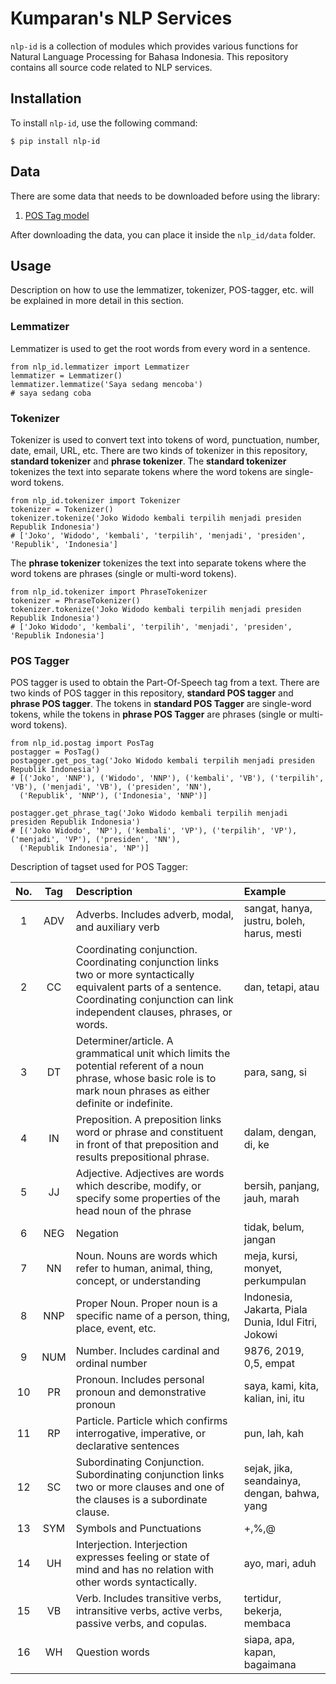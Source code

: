 # Kumparan's NLP Services

`nlp-id` is a collection of modules which provides various functions for Natural Language Processing for Bahasa Indonesia. This repository contains all source code related to NLP services.

## Installation

To install `nlp-id`, use the following command:

    $ pip install nlp-id 
    
## Data

There are some data that needs to be downloaded before using the library:
1. [POS Tag model](https://storage.cloud.google.com/kumparan-public-bucket/nlp-id/postagger.pkl)

After downloading the data, you can place it inside the `nlp_id/data` folder.

## Usage

Description on how to use the lemmatizer, tokenizer, POS-tagger, etc. will be explained in more detail in this section.

### Lemmatizer

Lemmatizer is used to get the root words from every word in a sentence.

    from nlp_id.lemmatizer import Lemmatizer 
    lemmatizer = Lemmatizer() 
    lemmatizer.lemmatize('Saya sedang mencoba') 
    # saya sedang coba 
    
### Tokenizer

Tokenizer is used to convert text into tokens of word, punctuation, number, date, email, URL, etc. 
There are two kinds of tokenizer in this repository, **standard tokenizer** and **phrase tokenizer**. 
The **standard tokenizer** tokenizes the text into separate tokens where the word tokens are single-word tokens.

    from nlp_id.tokenizer import Tokenizer 
    tokenizer = Tokenizer() 
    tokenizer.tokenize('Joko Widodo kembali terpilih menjadi presiden Republik Indonesia') 
    # ['Joko', 'Widodo', 'kembali', 'terpilih', 'menjadi', 'presiden', 'Republik', 'Indonesia'] 
    
The **phrase tokenizer** tokenizes the text into separate tokens where the word tokens are phrases (single or multi-word tokens). 

    from nlp_id.tokenizer import PhraseTokenizer 
    tokenizer = PhraseTokenizer() 
    tokenizer.tokenize('Joko Widodo kembali terpilih menjadi presiden Republik Indonesia') 
    # ['Joko Widodo', 'kembali', 'terpilih', 'menjadi', 'presiden', 'Republik Indonesia']
    
### POS Tagger

POS tagger is used to obtain the Part-Of-Speech tag from a text.
There are two kinds of POS tagger in this repository, **standard POS tagger** and **phrase POS tagger**. 
The tokens in **standard POS Tagger** are single-word tokens, while the tokens in **phrase POS Tagger** are phrases (single or multi-word tokens).

    from nlp_id.postag import PosTag
    postagger = PosTag() 
    postagger.get_pos_tag('Joko Widodo kembali terpilih menjadi presiden Republik Indonesia') 
    # [('Joko', 'NNP'), ('Widodo', 'NNP'), ('kembali', 'VB'), ('terpilih', 'VB'), ('menjadi', 'VB'), ('presiden', 'NN'),
      ('Republik', 'NNP'), ('Indonesia', 'NNP')]
    
    postagger.get_phrase_tag('Joko Widodo kembali terpilih menjadi presiden Republik Indonesia') 
    # [('Joko Widodo', 'NP'), ('kembali', 'VP'), ('terpilih', 'VP'), ('menjadi', 'VP'), ('presiden', 'NN'), 
      ('Republik Indonesia', 'NP')]
    
Description of tagset used for POS Tagger:

| No. | Tag | Description | Example |
|:-----:|:-----:|:--------|:------------|
| 1 | ADV | Adverbs. Includes adverb, modal, and auxiliary verb | sangat, hanya, justru, boleh, harus, mesti|
| 2 | CC  | Coordinating conjunction. Coordinating conjunction links two or more syntactically equivalent parts of a sentence. Coordinating conjunction can link independent clauses, phrases, or words. | dan, tetapi, atau |
| 3 | DT  | Determiner/article. A grammatical unit which limits the potential referent of a noun phrase, whose basic role is to mark noun phrases as either definite or indefinite.| para, sang, si |
| 4 | IN  | Preposition. A preposition links word or phrase and constituent in front of that preposition and results prepositional phrase. | dalam, dengan, di, ke|
| 5 | JJ | Adjective. Adjectives are words which describe, modify, or specify some properties of the head noun of the phrase | bersih, panjang, jauh, marah |
| 6 | NEG | Negation | tidak, belum, jangan |
| 7 | NN | Noun. Nouns are words which refer to human, animal, thing, concept, or understanding | meja, kursi, monyet, perkumpulan |
| 8 | NNP | Proper Noun. Proper noun is a specific name of a person, thing, place, event, etc. | Indonesia, Jakarta, Piala Dunia, Idul Fitri, Jokowi |
| 9 | NUM  | Number. Includes cardinal and ordinal number | 9876, 2019, 0,5, empat |
| 10 | PR  | Pronoun. Includes personal pronoun and demonstrative pronoun | saya, kami, kita, kalian, ini, itu |
| 11 | RP  | Particle. Particle which confirms interrogative, imperative, or declarative sentences | pun, lah, kah|
| 12 | SC  | Subordinating Conjunction. Subordinating conjunction links two or more clauses and one of the clauses is a subordinate clause. | sejak, jika, seandainya, dengan, bahwa, yang|
| 13 | SYM | Symbols and Punctuations  | +,%,@ |
| 14 | UH | Interjection. Interjection expresses feeling or state of mind and has no relation with other words syntactically. | ayo, mari, aduh|
| 15 | VB | Verb. Includes transitive verbs, intransitive verbs, active verbs, passive verbs, and copulas. | tertidur, bekerja, membaca |
| 16 | WH | Question words | siapa, apa, kapan, bagaimana |